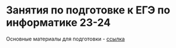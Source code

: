 # Занятия по подготовке к ЕГЭ по информатике 23-24
Основные материалы для подготовки - [ссылка](https://drive.google.com/drive/folders/10wx0uheoa_vv8MirlRVLzreRx2G1wpZY?usp=drive_link)